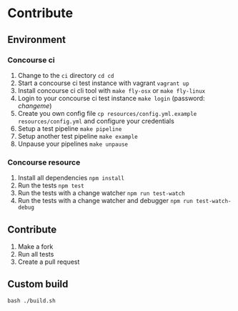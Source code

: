 # Contribute

## Environment

### Concourse ci

1. Change to the `ci` directory `cd cd`
2. Start a concourse ci test instance with vagrant `vagrant up`
3. Install concourse ci cli tool with `make fly-osx` or `make fly-linux`
4. Login to your concourse ci test instance `make login` (password: _changeme_)
5. Create you own config file `cp resources/config.yml.example resources/config.yml` and configure your credentials
6. Setup a test pipeline `make pipeline`
7. Setup another test pipeline `make example`
8. Unpause your pipelines `make unpause`

### Concourse resource

1. Install all dependencies `npm install`
2. Run the tests `npm test`
3. Run the tests with a change watcher `npm run test-watch`
4. Run the tests with a change watcher and debugger `npm run test-watch-debug`

## Contribute

1. Make a fork
2. Run all tests
3. Create a pull request

## Custom build

```
bash ./build.sh
```
